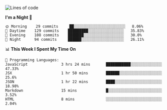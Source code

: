 <!--START_SECTION:waka-->
![Lines of code](https://img.shields.io/badge/From%20Hello%20World%20I%27ve%20Written-154801%20lines%20of%20code-blue)

**I'm a Night 🦉** 

```text
🌞 Morning    29 commits     ██░░░░░░░░░░░░░░░░░░░░░░░   8.06% 
🌆 Daytime    129 commits    █████████░░░░░░░░░░░░░░░░   35.83% 
🌃 Evening    108 commits    ███████░░░░░░░░░░░░░░░░░░   30.0% 
🌙 Night      94 commits     ██████░░░░░░░░░░░░░░░░░░░   26.11%

```


📊 **This Week I Spent My Time On** 

```text
💬 Programming Languages: 
JavaScript               3 hrs 24 mins       ███████████░░░░░░░░░░░░░░   47.33% 
JSX                      1 hr 50 mins        ██████░░░░░░░░░░░░░░░░░░░   25.6% 
JSON                     1 hr 22 mins        ████░░░░░░░░░░░░░░░░░░░░░   18.98% 
Markdown                 15 mins             █░░░░░░░░░░░░░░░░░░░░░░░░   3.52% 
HTML                     8 mins              ░░░░░░░░░░░░░░░░░░░░░░░░░   2.04%

```


<!--END_SECTION:waka-->
